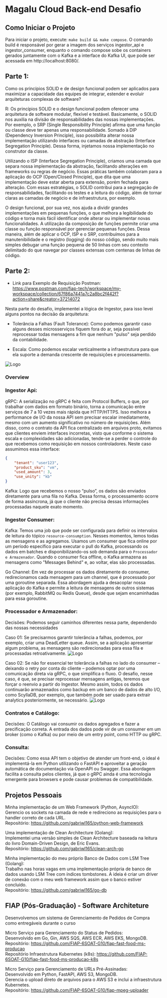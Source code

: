 # Magalu Cloud Back-end Desafio

## Como Iniciar o Projeto

Para iniciar o projeto, execute: `make build && make compose`. O comando build é responsável por gerar a imagem dos serviços ingestor_api e ingestor_consumer, enquanto o comando compose sobe os containers gerados juntamente com o Kafka e a interface do Kafka UI, que pode ser acessada em http://localhost:8080/.

## Parte 1:

Como os princípios SOLID e de design funcional podem ser aplicados para maximizar a capacidade das equipes de integrar, estender e evoluir arquiteturas complexas de software?

R: Os princípios SOLID e o design funcional podem oferecer uma arquitetura de software modular, flexível e testável. Basicamente, o SOLID nos auxilia na divisão de responsabilidades das nossas implementações. Por exemplo, o SRP (Single Responsibility Principle) afirma que uma função ou classe deve ter apenas uma responsabilidade. Somado à DIP (Dependency Inversion Principle), isso possibilita alterar nossa implementação utilizando interfaces ou camadas de abstração (Interface Segregation Principle). Dessa forma, injetamos nossa implementação no construtor da classe.

Utilizando o ISP (Interface Segregation Principle), criamos uma camada que separa nossa implementação da abstração, facilitando alterações em frameworks ou regras de negócio. Essas práticas também colaboram para a aplicação do OCP (Open/Closed Principle), que dita que uma implementação deve estar aberta para extensão, porém fechada para alteração. Com essas estratégias, o SOLID contribui para a segregação de responsabilidades, facilitando os testes e a leitura do código, além de tornar claras as camadas de negócio e de infraestrutura, por exemplo.

O design funcional, por sua vez, nos ajuda a dividir grandes implementações em pequenas funções, o que melhora a legibilidade do código e torna mais fácil identificar onde alterar ou implementar novas funcionalidades. A utilização da composição de funções permite criar uma classe ou função responsável por gerenciar pequenas funções. Dessa maneira, além de aplicar o OCP, ISP e o SRP, contribuímos para a manutenibilidade e o registro (logging) do nosso código, sendo muito mais simples debugar uma função pequena de 50 linhas com seu contexto delimitado do que navegar por classes extensas com centenas de linhas de código.

## Parte 2:

- Link para Exemplo de Requisição Postman: https://www.postman.com/fiap-tech/workspace/my-workspace/collection/67f86a7441a7c2a8bc2f442f?action=share&creator=37214072

Nesta parte do desafio, implementei a lógica de Ingestor, para isso levei alguns pontos na decisão da arquitetura:

- Tolerância a Falhas (Fault Tolerance): Como podemos garantir caso alguns desses microsserviços fiquem fora do ar, seja possível reprocessar todas mensagens a fim que nenhum "pulso" seja perdido da contabilidade.

- Escala: Como podemos escalar verticalmente a infraestrutura para que ela suporte a demanda crescente de requisições e processamento.

![Logo](assets/software_architeture.png)

### Overview

### Ingestor Api:
gRPC:
A serialização no gRPC é feita com Protocol Buffers, o que, por trabalhar com dados em formato binário, torna a comunicação entre serviços de 7 a 10 vezes mais rápida que HTTP/HTTPS. Isso melhora a performance de I/O da nossa API sem precisar escalar imediatamente, mesmo com um aumento significativo no número de requisições. Além disso, como o contrato da API fica centralizado em arquivos proto, evitamos que clientes enviem interfaces incorretas, visto que conforme o sistema escala e complexidades são adicionadas, tende-se a perder o controle do que recebemos como requisição em nossos controladores. Neste caso assumimos essa interface:

```json
{
    "tenant": "user123",
    "product_sku": "vm",
    "used_amount": 3,
    "use_unity": "kb"
}
```

Kafka:
Logo que recebemos o nosso “pulso”, os dados são enviados diretamente para uma fila no Kafka. Dessa forma, o processamento ocorre de forma assíncrona, já que o cliente não precisa dessas informações processadas naquele exato momento.

### Ingestor Consumer:
Kafka:
Temos uma job que pode ser configurada para definir os intervalos de leitura do tópico `resource-consumption`. Nesses momentos, lemos todas as mensagens e as agregamos. Usamos um consumer que fica online por um período específico para executar o pull do Kafka, processando os dados em batches e disponibilizando-os sob demanda para o `Processador e Armazenador`. Quando o consumer fica offline, o Kafka armazena as mensagens como "Messages Behind" e, ao voltar, elas são processadas.

Go Channel:
Em vez de processar os dados diretamente do consumer, redirecionamos cada mensagem para um channel, que é processado por uma goroutine separada. Essa abordagem ajuda a desacoplar nossa aplicação do Kafka e permite a leitura de mensagens de outros sistemas (por exemplo, RabbitMQ ou Redis Queue), desde que sejam encaminhadas para essa goroutine.

### Processador e Armazenador:
Decisões:
Podemos seguir caminhos diferentes nessa parte, dependendo das nossas necessidades

Caso 01:
Se precisarmos garantir tolerância a falhas, podemos, por exemplo, criar uma DeadLetter queue. Assim, se a aplicação apresentar algum problema, as mensagens são redirecionadas para essa fila e processadas retroativamente.
![Logo](assets/ConsumerContratos/architeture_2.png)

Caso 02:
Se não for essencial ter tolerância a falhas no lado do consumer – deixando o retry por conta do cliente – podemos optar por uma comunicação direta via gRPC, o que simplifica o fluxo. O desafio, nesse caso, é que, se precisar reprocessar mensagens antigas, teremos que forçar o reenvio a partir do Ingestor. Mesmo assim, todos os dados continuarão armazenados como backup em um banco de dados de alto I/O, como ScyllaDB, por exemplo, que também pode ser usado para extrair analytics posteriormente, se necessário.
![Logo](assets/ConsumerContratos/architeture_1.png)

### Contratos e Catálogo:
Decisões:
O Catálogo vai consumir os dados agregados e fazer a precificação correta. A entrada dos dados pode vir de um consumer em um broker (como o Kafka) ou por meio de um entry point, como HTTP ou gRPC.

### Consulta:
Decisões:
Como essa API tem o objetivo de atender um front-end, o ideal é implementá-la em Python utilizando o FastAPI e aproveitar a geração automática de documentação via OpenAPI ou Swagger. Essa abordagem facilita a consulta pelos clientes, já que o gRPC ainda é uma tecnologia emergente para browsers e pode causar problemas de compatibilidade.

## Projetos Pessoais
Minha implementação de um Web Framework (Python, AsyncIO):<br>
Gerencio os sockets na camada de rede e redireciono as requisições para o handler correto de cada URL.<br>
Repositório: https://github.com/gabriwl165/python-web-framework

Uma implementação de Clean Architecture (Golang):<br>
Implementei uma versão simples de Clean Architecture baseada na leitura do livro Domain-Driven Design, de Eric Evans.<br>
Repositório: https://github.com/gabriwl165/clean-arch-go

Minha implementação do meu próprio Banco de Dados com LSM Tree (Golang):<br>
Trabalho nas horas vagas em uma implementação própria de banco de dados usando LSM Tree com índices tombstones. A ideia é criar um driver de conexão com o meu web framework assim que o banco estiver concluído.<br>
Repositório: https://github.com/gabriwl165/go-db

## FIAP (Pós-Graduação) - Software Architeture
Desenvolvemos um sistema de Gerenciamento de Pedidos de Compra como entregáveis durante o curso

Micro Serviço para Gerenciamento do Status de Pedidos: <br>
Desenvolvido em Go, Gin, AWS SQS, AWS ECR, AWS EKS, MongoDB.<br>
Repositório: https://github.com/FIAP-6SOAT-G10/fiap-fast-food-ms-producao<br>
Repositório Infraestrutura Kubernetes (k8s): https://github.com/FIAP-6SOAT-G10/fiap-fast-food-ms-producao-k8s<br>

Micro Serviço para Gerenciamento de URLs Pré-Assinadas:<br>
Desenvolvido em Python, FastAPI, AWS S3, MongoDB.<br>
Gerencia o upload direto de arquivos para o AWS S3 e inclui a infraestrutura Kubernetes.<br>
Repositório: https://github.com/FIAP-6SOAT-G10/fiap-mpeg-uploader